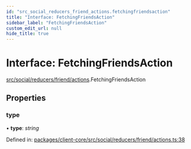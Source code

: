 ```yaml
---
id: "src_social_reducers_friend_actions.fetchingfriendsaction"
title: "Interface: FetchingFriendsAction"
sidebar_label: "FetchingFriendsAction"
custom_edit_url: null
hide_title: true
---
```


# Interface: FetchingFriendsAction

[src/social/reducers/friend/actions](../modules/src_social_reducers_friend_actions.md).FetchingFriendsAction

## Properties

### type

• **type**: *string*

Defined in: [packages/client-core/src/social/reducers/friend/actions.ts:38](https://github.com/xr3ngine/xr3ngine/blob/716a06460/packages/client-core/src/social/reducers/friend/actions.ts#L38)
